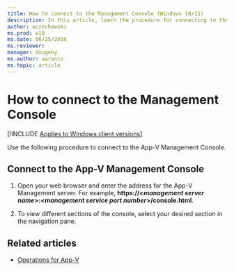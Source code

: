 ```yaml
---
title: How to connect to the Management Console (Windows 10/11)
description: In this article, learn the procedure for connecting to the App-V Management Console through your web browser.
author: aczechowski
ms.prod: w10
ms.date: 06/25/2018
ms.reviewer: 
manager: dougeby
ms.author: aaroncz
ms.topic: article
---
```


# How to connect to the Management Console

[!INCLUDE [Applies to Windows client versions](../includes/applies-to-windows-client-versions.md)]

Use the following procedure to connect to the App-V Management Console.

## Connect to the App-V Management Console

1. Open your web browser and enter the address for the App-V Management server. For example, **https://\<_management server name_\>:\<_management service port number_\>/console.html**.

2. To view different sections of the console, select your desired section in the navigation pane.





## Related articles

- [Operations for App-V](appv-operations.md)
